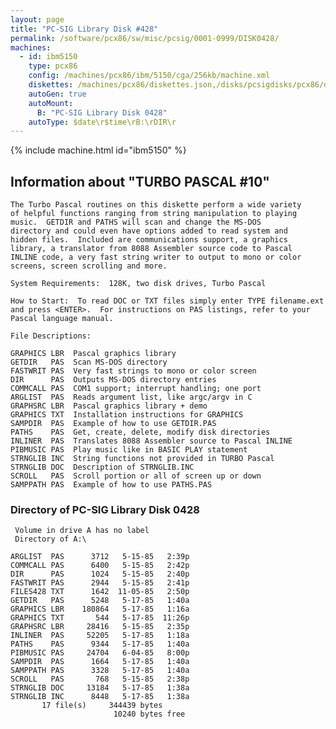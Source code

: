 ```yaml
---
layout: page
title: "PC-SIG Library Disk #428"
permalink: /software/pcx86/sw/misc/pcsig/0001-0999/DISK0428/
machines:
  - id: ibm5150
    type: pcx86
    config: /machines/pcx86/ibm/5150/cga/256kb/machine.xml
    diskettes: /machines/pcx86/diskettes.json,/disks/pcsigdisks/pcx86/diskettes.json
    autoGen: true
    autoMount:
      B: "PC-SIG Library Disk 0428"
    autoType: $date\r$time\rB:\rDIR\r
---
```


{% include machine.html id="ibm5150" %}

## Information about "TURBO PASCAL #10"

    The Turbo Pascal routines on this diskette perform a wide variety
    of helpful functions ranging from string manipulation to playing
    music.  GETDIR and PATHS will scan and change the MS-DOS
    directory and could even have options added to read system and
    hidden files.  Included are communications support, a graphics
    library, a translator from 8088 Assembler source code to Pascal
    INLINE code, a very fast string writer to output to mono or color
    screens, screen scrolling and more.
    
    System Requirements:  128K, two disk drives, Turbo Pascal
    
    How to Start:  To read DOC or TXT files simply enter TYPE filename.ext
    and press <ENTER>.  For instructions on PAS listings, refer to your
    Pascal language manual.
    
    File Descriptions:
    
    GRAPHICS LBR  Pascal graphics library
    GETDIR   PAS  Scan MS-DOS directory
    FASTWRIT PAS  Very fast strings to mono or color screen
    DIR      PAS  Outputs MS-DOS directory entries
    COMMCALL PAS  COM1 support; interrupt handling; one port
    ARGLIST  PAS  Reads argument list, like argc/argv in C
    GRAPHSRC LBR  Pascal graphics library + demo
    GRAPHICS TXT  Installation instructions for GRAPHICS
    SAMPDIR  PAS  Example of how to use GETDIR.PAS
    PATHS    PAS  Get, create, delete, modify disk directories
    INLINER  PAS  Translates 8088 Assembler source to Pascal INLINE
    PIBMUSIC PAS  Play music like in BASIC PLAY statement
    STRNGLIB INC  String functions not provided in TURBO Pascal
    STRNGLIB DOC  Description of STRNGLIB.INC
    SCROLL   PAS  Scroll portion or all of screen up or down
    SAMPPATH PAS  Example of how to use PATHS.PAS

### Directory of PC-SIG Library Disk 0428

     Volume in drive A has no label
     Directory of A:\

    ARGLIST  PAS      3712   5-15-85   2:39p
    COMMCALL PAS      6400   5-15-85   2:42p
    DIR      PAS      1024   5-15-85   2:40p
    FASTWRIT PAS      2944   5-15-85   2:41p
    FILES428 TXT      1642  11-05-85   2:50p
    GETDIR   PAS      5248   5-17-85   1:40a
    GRAPHICS LBR    180864   5-17-85   1:16a
    GRAPHICS TXT       544   5-17-85  11:26p
    GRAPHSRC LBR     28416   5-15-85   2:35p
    INLINER  PAS     52205   5-17-85   1:18a
    PATHS    PAS      9344   5-17-85   1:40a
    PIBMUSIC PAS     24704   6-04-85   8:00p
    SAMPDIR  PAS      1664   5-17-85   1:40a
    SAMPPATH PAS      3328   5-17-85   1:40a
    SCROLL   PAS       768   5-15-85   2:38p
    STRNGLIB DOC     13184   5-17-85   1:38a
    STRNGLIB INC      8448   5-17-85   1:38a
           17 file(s)     344439 bytes
                           10240 bytes free
